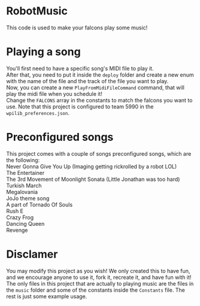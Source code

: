 # RobotMusic
This code is used to make your falcons play some music!
# Playing a song
You'll first need to have a specific song's MIDI file to play it.  
After that, you need to put it inside the `deploy` folder and create a new enum with the name of the file and the track of the file you want to play.  
Now, you can create a new `PlayFromMidiFileCommand` command, that will play the midi file when you schedule it!  
Change the `FALCONS` array in the constants to match the falcons you want to use. 
Note that this project is configured to team 5990 in the `wpilib_preferences.json`.  
# Preconfigured songs
This project comes with a couple of songs preconfigured songs, which are the following:  
Never Gonna Give You Up (Imaging getting rickrolled by a robot LOL)  
The Entertainer  
The 3rd Movement of Moonlight Sonata (Little Jonathan was too hard)  
Turkish March  
Megalovania  
JoJo theme song  
A part of Tornado Of Souls  
Rush E  
Crazy Frog  
Dancing Queen  
Revenge   
# Disclamer
You may modify this project as you wish! We only created this to have fun, and we encourage anyone to use it, fork it, recreate it, and have fun with it!  
The only files in this project that are actually to playing music are the files in the `music` folder and some of the constants inside the `Constants` file. The rest is just some example usage.  
